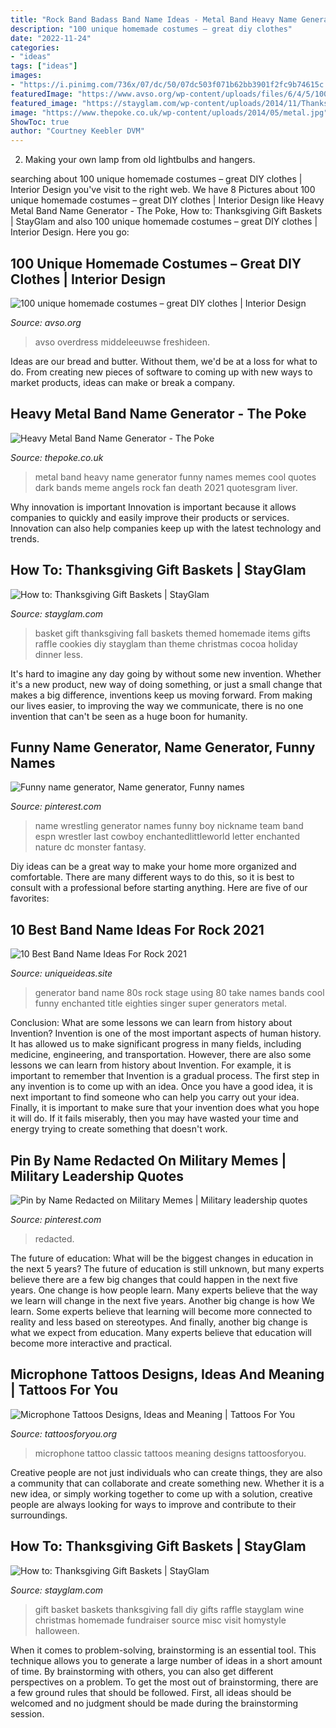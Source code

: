 ```yaml
---
title: "Rock Band Badass Band Name Ideas - Metal Band Heavy Name Generator Funny Names Memes Cool Quotes Dark Bands Meme Angels Rock Fan Death 2021 Quotesgram Liver"
description: "100 unique homemade costumes – great diy clothes"
date: "2022-11-24"
categories:
- "ideas"
tags: ["ideas"]
images:
- "https://i.pinimg.com/736x/07/dc/50/07dc503f071b62bb3901f2fc9b74615c.jpg"
featuredImage: "https://www.avso.org/wp-content/uploads/files/6/4/5/100-unique-homemade-costumes-great-diy-clothes-98-645.jpg"
featured_image: "https://stayglam.com/wp-content/uploads/2014/11/Thanksgiving-Gift-Basket-6.jpg"
image: "https://www.thepoke.co.uk/wp-content/uploads/2014/05/metal.jpg"
ShowToc: true
author: "Courtney Keebler DVM"
---
```



2. Making your own lamp from old lightbulbs and hangers.

	

		
searching about 100 unique homemade costumes – great DIY clothes | Interior Design you've visit to the right web. We have 8 Pictures about 100 unique homemade costumes – great DIY clothes | Interior Design like Heavy Metal Band Name Generator - The Poke, How to: Thanksgiving Gift Baskets | StayGlam and also 100 unique homemade costumes – great DIY clothes | Interior Design. Here you go:
		
    
## 100 Unique Homemade Costumes – Great DIY Clothes | Interior Design

<img loading=lazy src="https://www.avso.org/wp-content/uploads/files/6/4/5/100-unique-homemade-costumes-great-diy-clothes-98-645.jpg" onerror="this.onerror=null;this.src='https://tse2.mm.bing.net/th?id=OIP.ZLaycUic73bJR6Kil8uekwHaKh&amp;pid=15.1';" alt="100 unique homemade costumes – great DIY clothes | Interior Design">

_Source: avso.org_

>avso overdress middeleeuwse freshideen. 

	

Ideas are our bread and butter. Without them, we'd be at a loss for what to do. From creating new pieces of software to coming up with new ways to market products, ideas can make or break a company.

    
## Heavy Metal Band Name Generator - The Poke

<img loading=lazy src="https://www.thepoke.co.uk/wp-content/uploads/2014/05/metal.jpg" onerror="this.onerror=null;this.src='https://tse3.mm.bing.net/th?id=OIP.tljXy2ahMp9QEumrD5zUtQHaJ3&amp;pid=15.1';" alt="Heavy Metal Band Name Generator - The Poke">

_Source: thepoke.co.uk_

>metal band heavy name generator funny names memes cool quotes dark bands meme angels rock fan death 2021 quotesgram liver. 

	

Why innovation is important
Innovation is important because it allows companies to quickly and easily improve their products or services. Innovation can also help companies keep up with the latest technology and trends.

    
## How To: Thanksgiving Gift Baskets | StayGlam

<img loading=lazy src="https://stayglam.com/wp-content/uploads/2014/11/Thanksgiving-Gift-Basket-6.jpg" onerror="this.onerror=null;this.src='https://tse3.mm.bing.net/th?id=OIP.XRx5xn4M9xsz3NoHQo7TvwHaFj&amp;pid=15.1';" alt="How to: Thanksgiving Gift Baskets | StayGlam">

_Source: stayglam.com_

>basket gift thanksgiving fall baskets themed homemade items gifts raffle cookies diy stayglam than theme christmas cocoa holiday dinner less. 

	

It's hard to imagine any day going by without some new invention. Whether it's a new product, new way of doing something, or just a small change that makes a big difference, inventions keep us moving forward. From making our lives easier, to improving the way we communicate, there is no one invention that can't be seen as a huge boon for humanity.

    
## Funny Name Generator, Name Generator, Funny Names

<img loading=lazy src="https://i.pinimg.com/736x/07/dc/50/07dc503f071b62bb3901f2fc9b74615c.jpg" onerror="this.onerror=null;this.src='https://tse1.mm.bing.net/th?id=OIP.hyyIX6AuxrkeJdZ5ZlM33wHaHa&amp;pid=15.1';" alt="Funny name generator, Name generator, Funny names">

_Source: pinterest.com_

>name wrestling generator names funny boy nickname team band espn wrestler last cowboy enchantedlittleworld letter enchanted nature dc monster fantasy. 

	

Diy ideas can be a great way to make your home more organized and comfortable. There are many different ways to do this, so it is best to consult with a professional before starting anything. Here are five of our favorites: 

    
## 10 Best Band Name Ideas For Rock 2021

<img loading=lazy src="http://www.uniqueideas.site/wp-content/uploads/80s-rock-band-name-generator-enchanted-little-world.png" onerror="this.onerror=null;this.src='https://tse3.mm.bing.net/th?id=OIP.EISFmnU1Fm2wxyo1vnIZBAHaHa&amp;pid=15.1';" alt="10 Best Band Name Ideas For Rock 2021">

_Source: uniqueideas.site_

>generator band name 80s rock stage using 80 take names bands cool funny enchanted title eighties singer super generators metal. 

	

Conclusion: What are some lessons we can learn from history about Invention?
Invention is one of the most important aspects of human history. It has allowed us to make significant progress in many fields, including medicine, engineering, and transportation. However, there are also some lessons we can learn from history about Invention. For example, it is important to remember that Invention is a gradual process. The first step in any invention is to come up with an idea. Once you have a good idea, it is next important to find someone who can help you carry out your idea. Finally, it is important to make sure that your invention does what you hope it will do. If it fails miserably, then you may have wasted your time and energy trying to create something that doesn't work.

    
## Pin By Name Redacted On Military Memes | Military Leadership Quotes

<img loading=lazy src="https://i.pinimg.com/736x/94/25/49/9425499a9c53348cafa7cfa0aa6162db--funny-military-military-memes.jpg" onerror="this.onerror=null;this.src='https://tse2.mm.bing.net/th?id=OIP.dqIZWBtD3a3MVtKTS5rA_QHaNK&amp;pid=15.1';" alt="Pin by Name Redacted on Military Memes | Military leadership quotes">

_Source: pinterest.com_

>redacted. 

	

The future of education: What will be the biggest changes in education in the next 5 years?
The future of education is still unknown, but many experts believe there are a few big changes that could happen in the next five years. 
One change is how people learn. Many experts believe that the way we learn will change in the next five years. 
Another big change is how We learn. Some experts believe that learning will become more connected to reality and less based on stereotypes. 
And finally, another big change is what we expect from education. Many experts believe that education will become more interactive and practical.

    
## Microphone Tattoos Designs, Ideas And Meaning | Tattoos For You

<img loading=lazy src="http://www.tattoosforyou.org/wp-content/uploads/2016/03/Classic-Microphone-Tattoo.jpg" onerror="this.onerror=null;this.src='https://tse2.mm.bing.net/th?id=OIP.06gPW18Rjb8K9puAO-ON7QHaJ6&amp;pid=15.1';" alt="Microphone Tattoos Designs, Ideas and Meaning | Tattoos For You">

_Source: tattoosforyou.org_

>microphone tattoo classic tattoos meaning designs tattoosforyou. 

	

Creative people are not just individuals who can create things, they are also a community that can collaborate and create something new. Whether it is a new idea, or simply working together to come up with a solution, creative people are always looking for ways to improve and contribute to their surroundings.

    
## How To: Thanksgiving Gift Baskets | StayGlam

<img loading=lazy src="https://stayglam.com/wp-content/uploads/2014/11/Thanksgiving-Gift-Basket-7.jpg" onerror="this.onerror=null;this.src='https://tse3.mm.bing.net/th?id=OIP.Pa3UbAAe4fkfPWSnzaOh-wHaKt&amp;pid=15.1';" alt="How to: Thanksgiving Gift Baskets | StayGlam">

_Source: stayglam.com_

>gift basket baskets thanksgiving fall diy gifts raffle stayglam wine christmas homemade fundraiser source misc visit homystyle halloween. 

	

When it comes to problem-solving, brainstorming is an essential tool. This technique allows you to generate a large number of ideas in a short amount of time. By brainstorming with others, you can also get different perspectives on a problem. To get the most out of brainstorming, there are a few ground rules that should be followed. First, all ideas should be welcomed and no judgment should be made during the brainstorming session.

